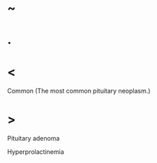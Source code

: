 # ~

# .

# <

Common
(The most common pituitary neoplasm.)

# >

Pituitary adenoma

Hyperprolactinemia
